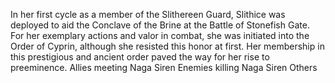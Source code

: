 In her first cycle as a member of the Slithereen Guard, Slithice was deployed to aid the Conclave of the Brine at the Battle of Stonefish Gate. For her exemplary actions and valor in combat, she was initiated into the Order of Cyprin, although she resisted this honor at first. Her membership in this prestigious and ancient order paved the way for her rise to preeminence.
Allies meeting Naga Siren
Enemies killing Naga Siren
Others
